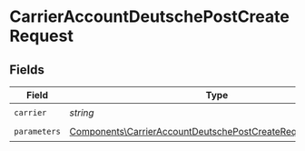 # CarrierAccountDeutschePostCreateRequest


## Fields

| Field                                                                                                                                        | Type                                                                                                                                         | Required                                                                                                                                     | Description                                                                                                                                  | Example                                                                                                                                      |
| -------------------------------------------------------------------------------------------------------------------------------------------- | -------------------------------------------------------------------------------------------------------------------------------------------- | -------------------------------------------------------------------------------------------------------------------------------------------- | -------------------------------------------------------------------------------------------------------------------------------------------- | -------------------------------------------------------------------------------------------------------------------------------------------- |
| `carrier`                                                                                                                                    | *string*                                                                                                                                     | :heavy_check_mark:                                                                                                                           | N/A                                                                                                                                          | deutsche_post                                                                                                                                |
| `parameters`                                                                                                                                 | [Components\CarrierAccountDeutschePostCreateRequestParameters](../../Models/Components/CarrierAccountDeutschePostCreateRequestParameters.md) | :heavy_check_mark:                                                                                                                           | N/A                                                                                                                                          |                                                                                                                                              |